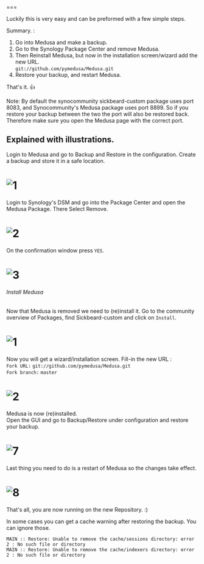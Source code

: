 ===

Luckily this is very easy and can be preformed with a few simple steps.  

Summary. :  

1) Go into Medusa and make a backup.  
2) Go to the Synology Package Center and remove Medusa.  
3) Then Reinstall Medusa, but now in the installation screen/wizard add the new URL.  
`git://github.com/pymedusa/Medusa.git`  
4) Restore your backup, and restart Medusa.  

That's it. :+1:  

Note: By default the synocommunity sickbeard-custom package uses port 8083, and Synocommunity's Medusa package uses port 8899. So if you restore your backup between the two the port will also be restored back. Therefore make sure you open the Medusa page with the correct port.


## Explained with illustrations.  

Login to Medusa and go to Backup and Restore in the configuration. Create a backup and store it in a safe location.  

![1](https://cloud.githubusercontent.com/assets/7928052/11318354/73fa0d0e-904f-11e5-9432-581a8e795508.png)  
=


Login to Synology's DSM and go into the Package Center and open the Medusa Package. There Select Remove.  

![2](https://cloud.githubusercontent.com/assets/7928052/11318355/73faad5e-904f-11e5-8a00-36a0ca446070.png)
=


On the confirmation window press `YES`.  

![3](https://cloud.githubusercontent.com/assets/7928052/11318353/73f94810-904f-11e5-845b-71c7bc851f7c.png)
=

###### Install Medusa  

Now that Medusa is removed we need to (re)install it. Go to the community overview of Packages, find Sickbeard-custom and click on `Install`.  

![1](https://cloud.githubusercontent.com/assets/7928052/12465056/88f5befe-bfcc-11e5-9c59-f44ad547c768.png)
=


Now you will get a wizard/installation screen. Fill-in the new URL :  
`Fork URL:`    `git://github.com/pymedusa/Medusa.git`  
`Fork branch:` `master` 

![2](https://cloud.githubusercontent.com/assets/7928052/12465370/f6963596-bfcd-11e5-814f-5c168c512b79.png)
=


Medusa is now (re)installed.  
Open the GUI and go to Backup/Restore under configuration and restore your backup.  

![7](https://cloud.githubusercontent.com/assets/7928052/11318357/741a8c14-904f-11e5-94e8-614dc94ede74.png)  
=


Last thing you need to do is a restart of Medusa so the changes take effect.   

![8](https://cloud.githubusercontent.com/assets/7928052/11318356/740d7dbc-904f-11e5-9e3a-4ebfea556b2e.png)  
=


That's all, you are now running on the new Repository. :)  

In some cases you can get a cache warning after restoring the backup. You can ignore those.  

``` 
MAIN :: Restore: Unable to remove the cache/sessions directory: error 2 : No such file or directory  
MAIN :: Restore: Unable to remove the cache/indexers directory: error 2 : No such file or directory  
```
